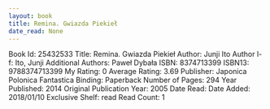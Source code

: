 ```yaml
---
layout: book
title: Remina. Gwiazda Piekieł
date_read: None
---
```


Book Id: 25432533
Title: Remina. Gwiazda Piekieł
Author: Junji Ito
Author l-f: Ito, Junji
Additional Authors: Paweł Dybała
ISBN: 8374713399
ISBN13: 9788374713399
My Rating: 0
Average Rating: 3.69
Publisher: Japonica Polonica Fantastica
Binding: Paperback
Number of Pages: 294
Year Published: 2014
Original Publication Year: 2005
Date Read: 
Date Added: 2018/01/10
Exclusive Shelf: read
Read Count: 1

